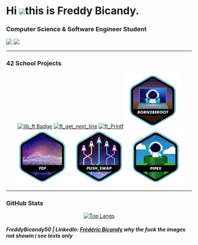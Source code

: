 # Hi ![](https://user-images.githubusercontent.com/18350557/176309783-0785949b-9127-417c-8b55-ab5a4333674e.gif)this is Freddy Bicandy.

### Computer Science & Software Engineer Student

<div align="left">
    <img width="7%" src="https://42beirut.com/wp-content/uploads/2023/11/download.png"/>
    <img width="7%" src="https://liu.edu.lb/NewLIU2022/common/images/logo.png"/>
</div>


---

### 42 School Projects
<div align="center">

<a href="https://github.com/FreddyBicandy50/42-Libft">![lib_ft Badge](https://github.com/FreddyBicandy50/42-Libft/blob/main/libfte.png)</a>
<a href="https://github.com/FreddyBicandy50/42-get_next_line/">![ft_get_next_line](https://github.com/FreddyBicandy50/42-get_next_line/blob/main/get_next_linee.png)</a>
<a href="https://github.com/FreddyBicandy50/42-ft_printf/">![ft_Printf](https://github.com/FreddyBicandy50/42-ft_printf/blob/main/ft_printfe.png)</a>
<a href="https://github.com/FreddyBicandy50/42-Born2beroot/">![Born2BeRoot](https://github.com/FreddyBicandy50/42-Born2beroot/blob/main/born2beroote.png)</a>
<a href="https://github.com/FreddyBicandy50/42-fdf/">![FDF](https://github.com/FreddyBicandy50/42-fdf/blob/main/fdfe.png)</a>
<a href="https://github.com/FreddyBicandy50/42-push_swap/">![push_swap](https://github.com/FreddyBicandy50/42-push_swap/blob/main/push_swape.png)</a>
<a href="https://github.com/FreddyBicandy50/42-pipex/">![pipex](https://github.com/FreddyBicandy50/42-pipex/blob/main/pipexe.png)</a>
</div>


---

### GitHub Stats

<div align="center">

[![Top Langs](https://github-readme-stats.vercel.app/api/top-langs/?username=FreddyBicandy50&hide=html,css&layout=compact&theme=tokyonight&hide_title=false)](https://github.com/anuraghazra/github-readme-stats)

</div>

##### FreddyBicandy50 | LinkedIn: [Frédéric Bicandy](https://www.linkedin.com/in/freddy-bicandy/) why the fuck the images not showin i see texts only


